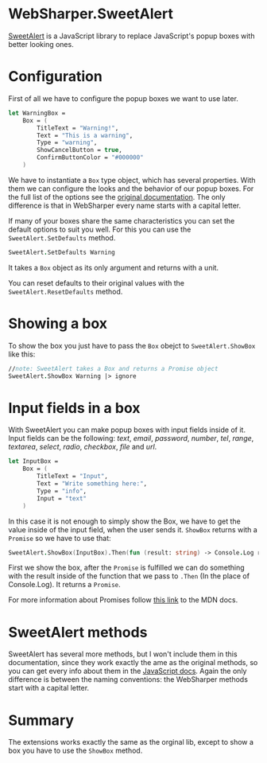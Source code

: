 # WebSharper.SweetAlert

[SweetAlert](https://limonte.github.io/sweetalert2/) is a JavaScript library to replace JavaScript's popup boxes with better looking ones.

# Configuration
First of all we have to configure the popup boxes we want to use later.

```fsharp
let WarningBox =
    Box = (
        TitleText = "Warning!",
        Text = "This is a warning",
        Type = "warning",
        ShowCancelButton = true,
        ConfirmButtonColor = "#000000"
    )
```
We have to instantiate a `Box` type object, which has several properties. With them we can configure the looks and the behavior of our popup boxes.
For the full list of the options see the [original documentation](https://limonte.github.io/sweetalert2/). The only difference is that in WebSharper every name starts with a capital letter.

If many of your boxes share the same characteristics you can set the default options to suit you well. For this you can use the `SweetAlert.SetDefaults` method.
```fsharp
SweetAlert.SetDefaults Warning
```
It takes a `Box` object as its only argument and returns with a unit.

You can reset defaults to their original values with the `SweetAlert.ResetDefaults` method.

# Showing a box

To show the box you just have to pass the `Box` obejct to `SweetAlert.ShowBox` like this:
```fsharp
//note: SweetAlert takes a Box and returns a Promise object
SweetAlert.ShowBox Warning |> ignore
```

# Input fields in a box

With SweetAlert you can make popup boxes with input fields inside of it. Input fields can be the following: *text*, *email*, *password*, *number*, *tel*, *range*, *textarea*, *select*, *radio*, *checkbox*, *file* and *url*.

```fsharp
let InputBox =
    Box = (
        TitleText = "Input",
        Text = "Write something here:",
        Type = "info",
        Input = "text"
    )
```

In this case it is not enough to simply show the Box, we have to get the value inside of the input field, when the user sends it.
`ShowBox` returns with a `Promise` so we have to use that:
```fsharp
SweetAlert.ShowBox(InputBox).Then(fun (result: string) -> Console.Log result)|> ignore
```
First we show the box, after the `Promise` is fulfilled we can do something with the result inside of the function that we pass to `.Then` (In the place of Console.Log). It returns a `Promise`.

For more information about Promises follow [this link](https://developer.mozilla.org/en-US/docs/Web/JavaScript/Reference/Global_Objects/Promise) to the MDN docs.

# SweetAlert methods
SweetAlert has several more methods, but I won't include them in this documentation, since they work exactly the ame as the original methods, so you can get every info about them in the [JavaScript docs](https://limonte.github.io/sweetalert2/). Again the only difference is between the naming conventions: the WebSharper methods start with a capital letter.

# Summary
The extensions works exactly the same as the orginal lib, except to show a box you have to use the `ShowBox` method.